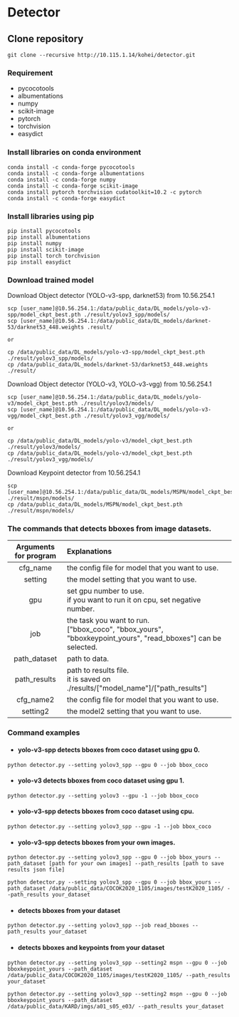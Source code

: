 # Detector

## Clone repository
```
git clone --recursive http://10.115.1.14/kohei/detector.git 
```



### Requirement
* pycocotools
* albumentations
* numpy
* scikit-image
* pytorch
* torchvision
* easydict



### Install libraries on conda environment
```
conda install -c conda-forge pycocotools
conda install -c conda-forge albumentations
conda install -c conda-forge numpy
conda install -c conda-forge scikit-image
conda install pytorch torchvision cudatoolkit=10.2 -c pytorch
conda install -c conda-forge easydict
```


### Install libraries using pip
```
pip install pycocotools
pip install albumentations
pip install numpy
pip install scikit-image
pip install torch torchvision
pip install easydict
```


### Download trained model
Download Object detector (YOLO-v3-spp, darknet53) from 10.56.254.1
```
scp [user_name]@10.56.254.1:/data/public_data/DL_models/yolo-v3-spp/model_ckpt_best.pth ./result/yolov3_spp/models/
scp [user_name]@10.56.254.1:/data/public_data/DL_models/darknet-53/darknet53_448.weights .result/

or

cp /data/public_data/DL_models/yolo-v3-spp/model_ckpt_best.pth ./result/yolov3_spp/models/
cp /data/public_data/DL_models/darknet-53/darknet53_448.weights ./result/
```

Download Object detector (YOLO-v3, YOLO-v3-vgg) from 10.56.254.1
```
scp [user_name]@10.56.254.1:/data/public_data/DL_models/yolo-v3/model_ckpt_best.pth ./result/yolov3/models/
scp [user_name]@10.56.254.1:/data/public_data/DL_models/yolo-v3-vgg/model_ckpt_best.pth ./result/yolov3_vgg/models/

or

cp /data/public_data/DL_models/yolo-v3/model_ckpt_best.pth ./result/yolov3/models/
cp /data/public_data/DL_models/yolo-v3/model_ckpt_best.pth ./result/yolov3_vgg/models/
```

Download Keypoint detector from 10.56.254.1
```
scp [user_name]@10.56.254.1:/data/public_data/DL_models/MSPN/model_ckpt_best.pth ./result/mspn/models/
cp /data/public_data/DL_models/MSPN/model_ckpt_best.pth ./result/mspn/models/
```


### The commands that detects bboxes from image datasets.

|Arguments for program|Explanations|
|:---:|:---|
|cfg_name|the config file for model that you want to use.|
|setting|the model setting that you want to use.|
|gpu| set gpu number to use. <br> if you want to run it on cpu, set negative number.|
|job| the task you want to run. <br> ["bbox_coco", "bbox_yours", "bboxkeypoint_yours", "read_bboxes"] can be selected.|
|path_dataset| path to data. |
|path_results| path to results file. <br> it is saved on ./results/["model_name"]/["path_results"]|
|cfg_name2|the config file for model that you want to use.|
|setting2|the model2 setting that you want to use.|


### Command examples
* #### yolo-v3-spp detects bboxes from coco dataset using gpu 0.
```
python detector.py --setting yolov3_spp --gpu 0 --job bbox_coco
```

* #### yolo-v3 detects bboxes from coco dataset using gpu 1.
```
python detector.py --setting yolov3 --gpu -1 --job bbox_coco
```

* #### yolo-v3-spp detects bboxes from coco dataset using cpu.
```
python detector.py --setting yolov3_spp --gpu -1 --job bbox_coco
```

* #### yolo-v3-spp detects bboxes from your own images.
```
python detector.py --setting yolov3_spp --gpu 0 --job bbox_yours --path_dataset [path for your own images] --path_results [path to save results json file]

python detector.py --setting yolov3_spp --gpu 0 --job bbox_yours --path_dataset /data/public_data/COCOK2020_1105/images/testK2020_1105/ --path_results your_dataset
```

* #### detects bboxes from your dataset
```
python detector.py --setting yolov3_spp --job read_bboxes --path_results your_dataset
```

* #### detects bboxes and keypoints from your dataset
```
python detector.py --setting yolov3_spp --setting2 mspn --gpu 0 --job bboxkeypoint_yours --path_dataset /data/public_data/COCOK2020_1105/images/testK2020_1105/ --path_results your_dataset

python detector.py --setting yolov3_spp --setting2 mspn --gpu 0 --job bboxkeypoint_yours --path_dataset /data/public_data/KARD/imgs/a01_s05_e03/ --path_results your_dataset
```

